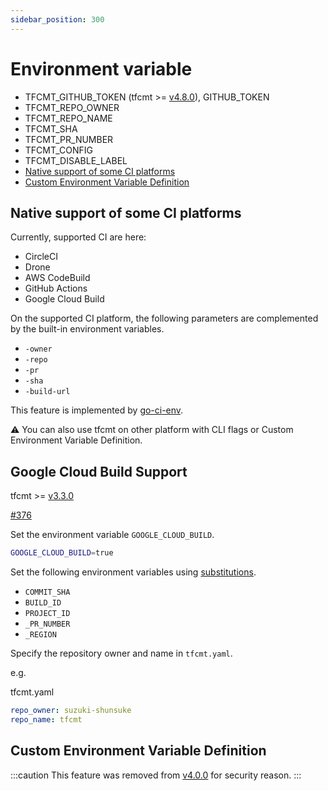 ```yaml
---
sidebar_position: 300
---
```


# Environment variable

- TFCMT_GITHUB_TOKEN (tfcmt >= [v4.8.0](https://github.com/suzuki-shunsuke/tfcmt/releases/tag/v4.8.0)), GITHUB_TOKEN
- TFCMT_REPO_OWNER
- TFCMT_REPO_NAME
- TFCMT_SHA
- TFCMT_PR_NUMBER
- TFCMT_CONFIG
- TFCMT_DISABLE_LABEL
- [Native support of some CI platforms](#native-support-of-some-ci-platforms)
- [Custom Environment Variable Definition](#custom-environment-variable-definition)

## Native support of some CI platforms

Currently, supported CI are here:

- CircleCI
- Drone
- AWS CodeBuild
- GitHub Actions
- Google Cloud Build

On the supported CI platform, the following parameters are complemented by the built-in environment variables.

- `-owner`
- `-repo`
- `-pr`
- `-sha`
- `-build-url`

This feature is implemented by [go-ci-env](https://github.com/suzuki-shunsuke/go-ci-env).

:warning: You can also use tfcmt on other platform with CLI flags or Custom Environment Variable Definition.

## Google Cloud Build Support

tfcmt >= [v3.3.0](https://github.com/suzuki-shunsuke/tfcmt/releases/tag/v3.3.0)

[#376](https://github.com/suzuki-shunsuke/tfcmt/pull/376)

Set the environment variable `GOOGLE_CLOUD_BUILD`.

```sh
GOOGLE_CLOUD_BUILD=true
```

Set the following environment variables using [substitutions](https://cloud.google.com/cloud-build/docs/configuring-builds/substitute-variable-values).

* `COMMIT_SHA`
* `BUILD_ID`
* `PROJECT_ID`
* `_PR_NUMBER`
* `_REGION`

Specify the repository owner and name in `tfcmt.yaml`.

e.g.

tfcmt.yaml

```yaml
repo_owner: suzuki-shunsuke
repo_name: tfcmt
```

## Custom Environment Variable Definition

:::caution
This feature was removed from [v4.0.0](https://github.com/suzuki-shunsuke/tfcmt/releases/tag/v4.0.0) for security reason.
:::
